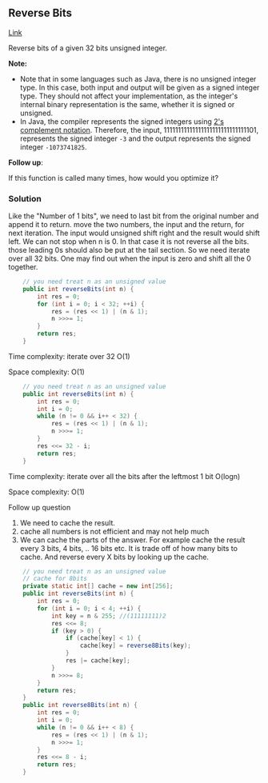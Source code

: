 ## Reverse Bits

[Link](https://leetcode.com/problems/reverse-bits/)

Reverse bits of a given 32 bits unsigned integer.

**Note:**

- Note that in some languages such as Java, there is no unsigned integer type. In this case, both input and output will be given as a signed integer type. They should not affect your implementation, as the integer's internal binary representation is the same, whether it is signed or unsigned.
- In Java, the compiler represents the signed integers using [2's complement notation](https://en.wikipedia.org/wiki/Two's_complement). Therefore,  the input, 11111111111111111111111111111101, represents the signed integer `-3` and the output represents the signed integer `-1073741825`.

**Follow up**:

If this function is called many times, how would you optimize it?

### Solution

Like the "Number of 1 bits", we need to last bit from the original number and append it to return. move the two numbers, the input and the return,  for next iteration. The input would unsigned shift right and the result would shift left. We can not stop when n is 0. In that case it is not reverse all the bits. those leading 0s should also be put at the tail section. So we need iterate over all 32 bits. One may find out when the input is zero and shift all the 0 together.

```java
    // you need treat n as an unsigned value
    public int reverseBits(int n) {
        int res = 0;
        for (int i = 0; i < 32; ++i) {
            res = (res << 1) | (n & 1);
            n >>>= 1;
        }
        return res;
    }
```

Time complexity: iterate over 32 O(1)

Space complexity: O(1)

```java
    // you need treat n as an unsigned value
    public int reverseBits(int n) {
        int res = 0;
        int i = 0;
        while (n != 0 && i++ < 32) {
            res = (res << 1) | (n & 1);
            n >>>= 1;
        }
        res <<= 32 - i;
        return res;
    }
```

Time complexity: iterate over all the bits after the leftmost 1 bit O(logn)

Space complexity: O(1)

Follow up question

1. We need to cache the result.
2. cache all numbers is not efficient and may not help much
3. We can cache the parts of the answer. For example cache the result every 3 bits, 4 bits, .. 16 bits etc. It is trade off of how many bits to cache. And reverse every X bits by looking up the cache. 

```java
    // you need treat n as an unsigned value
    // cache for 8bits
    private static int[] cache = new int[256];
    public int reverseBits(int n) {
        int res = 0;
        for (int i = 0; i < 4; ++i) {
            int key = n & 255; //(11111111)2
            res <<= 8;
            if (key > 0) {
                if (cache[key] < 1) {
                    cache[key] = reverse8Bits(key);
                }
                res |= cache[key];
            }
            n >>>= 8;
        }
        return res;
    }
    public int reverse8Bits(int n) {
        int res = 0;
        int i = 0;
        while (n != 0 && i++ < 8) {
            res = (res << 1) | (n & 1);
            n >>>= 1;
        }
        res <<= 8 - i;
        return res;
    }
```

